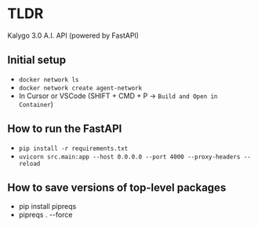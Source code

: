 # TLDR

Kalygo 3.0 A.I. API (powered by FastAPI)

## Initial setup

- `docker network ls`
- `docker network create agent-network`
- In Cursor or VSCode (SHIFT + CMD + P -> `Build and Open in Container`)

## How to run the FastAPI

- `pip install -r requirements.txt`
- `uvicorn src.main:app --host 0.0.0.0 --port 4000 --proxy-headers --reload`

## How to save versions of top-level packages

- pip install pipreqs
- pipreqs . --force
